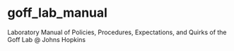 # goff_lab_manual
Laboratory Manual of Policies, Procedures, Expectations, and Quirks of the Goff Lab @ Johns Hopkins
